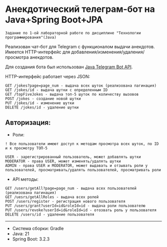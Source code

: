 # Анекдотический телеграм-бот на Java+Spring Boot+JPA
`Задание по 1-ой лабораторной работе по дисциплине "Технологии программирования"(Java)`

Реализован чат-бот для Telegram с функционалом выдачи анекдотов. Имеется HTTP-интерфейс для добавления/изменения/удаления/просмотра анекдотов.

Для создания бота был использован [Java Telegram Bot API](https://github.com/pengrad/java-telegram-bot-api/tree/master).

HTTP-интерфейс работает через JSON:
```
GET /jokes?page=page_num - выдача всех шуток (реализована пагинация)
GET /jokes/id - выдача шутки с определенным ID
GET /topFiveJokes - выдача топ-5 шуток по количеству вызовов
POST /jokes - создание новой шутки
PUT /jokes/id - изменение шутки
DELETE /jokes/id - удаление шутки
```

## **Авторизация:**

- Роли:
```
! Все пользователи имеют доступ к методам просмотра всех шуток, по ID и к просмотру ТОП-5

USER - зарегистрированный пользователь, может добавлять шутки
MODERATOR - права USER, может изменять/удалять шутки
ADMIN - права USER и MODERATOR, может выдавать и отзывать роли у пользователей, просматривать/удалять пользователей, просматривать роли
```
- API методы:
```
GET /users/getAll?page=page_num - выдача всех пользователей (реализована пагинация)
GET /uesrs/getAllRoles - выдача всех ролей
POST /users/register - регистрация нового пользователя
PUT /users/grant?userId=id&roleId=id - выдача роли пользователю
PUT /users/revoke?userId=id&roleId=id - отозвать роль у пользователя
DELETE /users/id - удаление пользователя
```
---
- Система сборки: Gradle
- Java: 21
- Spring Boot: 3.2.3
